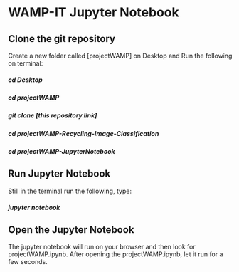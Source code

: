 # WAMP-IT Jupyter Notebook

## Clone the git repository
Create a new folder called [projectWAMP] on Desktop and Run the following on terminal:
##### cd Desktop
##### cd projectWAMP
##### git clone [this repository link]
##### cd projectWAMP-Recycling-Image-Classification
##### cd projectWAMP-JupyterNotebook

## Run Jupyter Notebook
Still in the terminal run the following, type: 
##### jupyter notebook

## Open the Jupyter Notebook
The jupyter notebook will run on your browser and then look for projectWAMP.ipynb. After opening the projectWAMP.ipynb, let it run for a few seconds.
